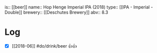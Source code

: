 is:: [[beer]]
name:: Hop Henge Imperial IPA (2018)
type:: [[IPA - Imperial - Double]]
brewery:: [[Deschutes Brewery]]
abv:: 8.3

# Log
- [x] [[2018-06]] #do/drink/beer 👍👍
